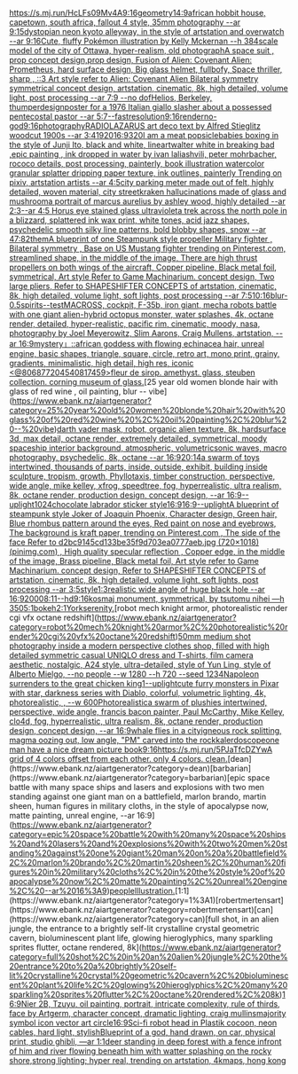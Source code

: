 [<https://s.mj.run/HcLFs09Mv4A>](https://www.ebank.nz/aiartgenerator?category=%3Chttps%3A//s.mj.run/HcLFs09Mv4A%3E)[9:16](https://www.ebank.nz/aiartgenerator?category=9%3A16)[geometry](https://www.ebank.nz/aiartgenerator?category=geometry)[14:9](https://www.ebank.nz/aiartgenerator?category=14%3A9)[african hobbit house, capetown, south africa, fallout 4 style, 35mm photography --ar 9:15](https://www.ebank.nz/aiartgenerator?category=african%20hobbit%20house%2C%20capetown%2C%20south%20africa%2C%20fallout%204%20style%2C%2035mm%20photography%20--ar%209%3A15)[dystopian neon kyoto alleyway, in the style of artstation and overwatch --ar 9:16](https://www.ebank.nz/aiartgenerator?category=dystopian%20neon%20kyoto%20alleyway%2C%20in%20the%20style%20of%20artstation%20and%20overwatch%20--ar%209%3A16)[Cute, fluffy Pokémon illustration by Kelly Mckernan --h 384](https://www.ebank.nz/aiartgenerator?category=Cute%2C%20fluffy%20Pok%C3%A9mon%20illustration%20by%20Kelly%20Mckernan%20--h%20384)[scale model of the city of Ottawa, hyper-realism, old photograph](https://www.ebank.nz/aiartgenerator?category=scale%20model%20of%20the%20city%20of%20Ottawa%2C%20hyper-realism%2C%20old%20photograph)[A space suit ,  prop concept design,prop design,  Fusion of  Alien: Covenant Alien: Prometheus,  hard surface design, Big glass helmet,   fullbofy, Space thriller, sharp , ::3  Art style refer to Alien: Covenant Alien   Bilateral symmetry       symmetrical   concept design,  artstation, cinematic,  8k, high detailed,  volume light,  post processing    --ar 7:9   --no dof](https://www.ebank.nz/aiartgenerator?category=A%20space%20suit%20%2C%20%20prop%20concept%20design%2Cprop%20design%2C%20%20Fusion%20of%20%20Alien%3A%20Covenant%20Alien%3A%20Prometheus%2C%20%20hard%20surface%20design%2C%20Big%20glass%20helmet%2C%20%20%20fullbofy%2C%20Space%20thriller%2C%20sharp%20%2C%20%3A%3A3%20%20Art%20style%20refer%20to%20Alien%3A%20Covenant%20Alien%20%20%20Bilateral%20symmetry%20%20%20%20%20%20%20symmetrical%20%20%20concept%20design%2C%20%20artstation%2C%20cinematic%2C%20%208k%2C%20high%20detailed%2C%20%20volume%20light%2C%20%20post%20processing%20%20%20%20--ar%207%3A9%20%20%20--no%20dof)[Helios, Berkeley, thumper](https://www.ebank.nz/aiartgenerator?category=Helios%2C%20Berkeley%2C%20thumper)[design](https://www.ebank.nz/aiartgenerator?category=design)[poster for a 1976 Italian giallo slasher about a possessed pentecostal pastor --ar 5:7](https://www.ebank.nz/aiartgenerator?category=poster%20for%20a%201976%20Italian%20giallo%20slasher%20about%20a%20possessed%20pentecostal%20pastor%20--ar%205%3A7)[--fast](https://www.ebank.nz/aiartgenerator?category=--fast)[resolution](https://www.ebank.nz/aiartgenerator?category=resolution)[9:16](https://www.ebank.nz/aiartgenerator?category=9%3A16)[render](https://www.ebank.nz/aiartgenerator?category=render)[no-god](https://www.ebank.nz/aiartgenerator?category=no-god)[9:16](https://www.ebank.nz/aiartgenerator?category=9%3A16)[photography](https://www.ebank.nz/aiartgenerator?category=photography)[RADIOLAZARUS art deco text by Alfred Stieglitz woodcut 1900s --ar 3:4](https://www.ebank.nz/aiartgenerator?category=RADIOLAZARUS%20art%20deco%20text%20by%20Alfred%20Stieglitz%20woodcut%201900s%20--ar%203%3A4)[1920](https://www.ebank.nz/aiartgenerator?category=1920)[16:9](https://www.ebank.nz/aiartgenerator?category=16%3A9)[320](https://www.ebank.nz/aiartgenerator?category=320)[I am a meat popsicle](https://www.ebank.nz/aiartgenerator?category=I%20am%20a%20meat%20popsicle)[babies boxing in the style of Junji Ito, black and white, lineart](https://www.ebank.nz/aiartgenerator?category=babies%20boxing%20in%20the%20style%20of%20Junji%20Ito%2C%20black%20and%20white%2C%20lineart)[walter white in breaking bad ,epic painting , ink dropped in water by ivan laliashvili, peter mohrbacher, rococo details, post processing, painterly, book illustration watercolor granular splatter dripping paper texture, ink outlines, painterly Trending on pixiv, artstation artists --ar 4:5](https://www.ebank.nz/aiartgenerator?category=walter%20white%20in%20breaking%20bad%20%2Cepic%20painting%20%2C%20ink%20dropped%20in%20water%20by%20ivan%20laliashvili%2C%20peter%20mohrbacher%2C%20rococo%20details%2C%20post%20processing%2C%20painterly%2C%20book%20illustration%20watercolor%20granular%20splatter%20dripping%20paper%20texture%2C%20ink%20outlines%2C%20painterly%20Trending%20on%20pixiv%2C%20artstation%20artists%20--ar%204%3A5)[city parking meter made out of felt, highly detailed, woven material, city street](https://www.ebank.nz/aiartgenerator?category=city%20parking%20meter%20made%20out%20of%20felt%2C%20highly%20detailed%2C%20woven%20material%2C%20city%20street)[kraken hallucinations made of glass and mushroom](https://www.ebank.nz/aiartgenerator?category=kraken%20hallucinations%20made%20of%20glass%20and%20mushroom)[a portrait of marcus aurelius by ashley wood, highly detailed --ar 2:3](https://www.ebank.nz/aiartgenerator?category=a%20portrait%20of%20marcus%20aurelius%20by%20ashley%20wood%2C%20highly%20detailed%20--ar%202%3A3)[--ar 4:5 Horus eye stained glass ultraviolet](https://www.ebank.nz/aiartgenerator?category=--ar%204%3A5%20Horus%20eye%20stained%20glass%20ultraviolet)[a trek across the north pole in a blizzard, splattered ink wax print, white tones, acid jazz shapes, psychedelic smooth silky line patterns, bold blobby shapes, snow --ar 47:82](https://www.ebank.nz/aiartgenerator?category=a%20trek%20across%20the%20north%20pole%20in%20a%20blizzard%2C%20splattered%20ink%20wax%20print%2C%20white%20tones%2C%20acid%20jazz%20shapes%2C%20psychedelic%20smooth%20silky%20line%20patterns%2C%20bold%20blobby%20shapes%2C%20snow%20--ar%2047%3A82)[them](https://www.ebank.nz/aiartgenerator?category=them)[A blueprint of one Steampunk style propeller Military fighter , Bilateral symmetry , Base on US Mustang fighter trending on Pinterest.com,  streamlined shape, in the middle of the image,  There are high thrust propellers on both wings of the aircraft, Copper pipeline,  Black metal foil, symmetrical,  Art style Refer to Game Machinarium.  concept design, Two large pliers, Refer to SHAPESHIFTER CONCEPTS  of artstation, cinematic,  8k, high detailed,  volume light,  soft lights,  post processing    --ar 7:5](https://www.ebank.nz/aiartgenerator?category=A%20blueprint%20of%20one%20Steampunk%20style%20propeller%20Military%20fighter%20%2C%20Bilateral%20symmetry%20%2C%20Base%20on%20US%20Mustang%20fighter%20trending%20on%20Pinterest.com%2C%20%20streamlined%20shape%2C%20in%20the%20middle%20of%20the%20image%2C%20%20There%20are%20high%20thrust%20propellers%20on%20both%20wings%20of%20the%20aircraft%2C%20Copper%20pipeline%2C%20%20Black%20metal%20foil%2C%20symmetrical%2C%20%20Art%20style%20Refer%20to%20Game%20Machinarium.%20%20concept%20design%2C%20Two%20large%20pliers%2C%20Refer%20to%20SHAPESHIFTER%20CONCEPTS%20%20of%20artstation%2C%20cinematic%2C%20%208k%2C%20high%20detailed%2C%20%20volume%20light%2C%20%20soft%20lights%2C%20%20post%20processing%20%20%20%20--ar%207%3A5)[10:16](https://www.ebank.nz/aiartgenerator?category=10%3A16)[blur](https://www.ebank.nz/aiartgenerator?category=blur)[-0.5](https://www.ebank.nz/aiartgenerator?category=-0.5)[spirits](https://www.ebank.nz/aiartgenerator?category=spirits)[--test](https://www.ebank.nz/aiartgenerator?category=--test)[MACROSS, cockpit, F-35b, iron giant, mecha robots battle with one giant alien-hybrid octopus monster, water splashes, 4k, octane render, detailed, hyper-realistic, pacific rim, cinematic, moody, nasa, photography by Joel Meyerowitz, Slim Aarons, Craig Mullens, artstation, --ar 16:9](https://www.ebank.nz/aiartgenerator?category=MACROSS%2C%20cockpit%2C%20F-35b%2C%20iron%20giant%2C%20mecha%20robots%20battle%20with%20one%20giant%20alien-hybrid%20octopus%20monster%2C%20water%20splashes%2C%204k%2C%20octane%20render%2C%20detailed%2C%20hyper-realistic%2C%20pacific%20rim%2C%20cinematic%2C%20moody%2C%20nasa%2C%20photography%20by%20Joel%20Meyerowitz%2C%20Slim%20Aarons%2C%20Craig%20Mullens%2C%20artstation%2C%20--ar%2016%3A9)[mystery」](https://www.ebank.nz/aiartgenerator?category=mystery%E3%80%8D)[::](https://www.ebank.nz/aiartgenerator?category=%3A%3A)[african goddess with flowing echinacea hair, unreal engine, basic shapes, triangle, square, circle, retro art, mono print, grainy, gradients, minimalistic, high detail, high res, iconic <@806877204540817459>](https://www.ebank.nz/aiartgenerator?category=african%20goddess%20with%20flowing%20echinacea%20hair%2C%20unreal%20engine%2C%20basic%20shapes%2C%20triangle%2C%20square%2C%20circle%2C%20retro%20art%2C%20mono%20print%2C%20grainy%2C%20gradients%2C%20minimalistic%2C%20high%20detail%2C%20high%20res%2C%20iconic%20%3C%40806877204540817459%3E)[fleur de sirop. amethyst. glass, steuben collection. corning museum of glass.](https://www.ebank.nz/aiartgenerator?category=fleur%20de%20sirop.%20amethyst.%20glass%2C%20steuben%20collection.%20corning%20museum%20of%20glass.)[25 year old women blonde hair with glass of red wine , oil painting, blur -- vibe](https://www.ebank.nz/aiartgenerator?category=25%20year%20old%20women%20blonde%20hair%20with%20glass%20of%20red%20wine%20%2C%20oil%20painting%2C%20blur%20--%20vibe)[darth vader mask, robot, organic alien texture, 8k, hardsurface 3d, max detail, octane render, extremely detailed, symmetrical, moody spaceship interior background, atmospheric, volumetric](https://www.ebank.nz/aiartgenerator?category=darth%20vader%20mask%2C%20robot%2C%20organic%20alien%20texture%2C%208k%2C%20hardsurface%203d%2C%20max%20detail%2C%20octane%20render%2C%20extremely%20detailed%2C%20symmetrical%2C%20moody%20spaceship%20interior%20background%2C%20atmospheric%2C%20volumetric)[sonic waves, macro photography, psychedelic, 8k, octane --ar 16:9](https://www.ebank.nz/aiartgenerator?category=sonic%20waves%2C%20macro%20photography%2C%20psychedelic%2C%208k%2C%20octane%20--ar%2016%3A9)[20:14](https://www.ebank.nz/aiartgenerator?category=20%3A14)[a swarm of toys intertwined, thousands of parts, inside, outside, exhibit, building inside sculpture, tropism, growth, Phyllotaxis, timber construction, perspective, wide angle, mike kelley, xfrog, speedtree, fog, hyperrealistic, ultra realism, 8k, octane render, production design, concept design, --ar 16:9](https://www.ebank.nz/aiartgenerator?category=a%20swarm%20of%20toys%20intertwined%2C%20thousands%20of%20parts%2C%20inside%2C%20outside%2C%20exhibit%2C%20building%20inside%20sculpture%2C%20tropism%2C%20growth%2C%20Phyllotaxis%2C%20timber%20construction%2C%20perspective%2C%20wide%20angle%2C%20mike%20kelley%2C%20xfrog%2C%20speedtree%2C%20fog%2C%20hyperrealistic%2C%20ultra%20realism%2C%208k%2C%20octane%20render%2C%20production%20design%2C%20concept%20design%2C%20--ar%2016%3A9)[--uplight](https://www.ebank.nz/aiartgenerator?category=--uplight)[1024](https://www.ebank.nz/aiartgenerator?category=1024)[chocolate labrador sticker style](https://www.ebank.nz/aiartgenerator?category=chocolate%20labrador%20sticker%20style)[16:9](https://www.ebank.nz/aiartgenerator?category=16%3A9)[16:9](https://www.ebank.nz/aiartgenerator?category=16%3A9)[--uplight](https://www.ebank.nz/aiartgenerator?category=--uplight)[A blueprint of steampunk style Joker of Joaquin Phoenix,  Character design, Green hair,  Blue rhombus pattern around the eyes, Red paint on nose and eyebrows, The background is kraft paper,  trending on Pinterest.com  , The side of the face Refer to d2bc9145cd133be35f9d703ea0777aeb.jpg (720×1018) (pinimg.com)  , High quality specular reflection ,  Copper  edge, in the middle of the image, Brass pipeline,  Black metal foil,  Art style refer to Game Machinarium.  concept design, Refer to SHAPESHIFTER CONCEPTS  of artstation, cinematic,  8k, high detailed,  volume light,  soft lights,  post processing    --ar 3:5](https://www.ebank.nz/aiartgenerator?category=A%20blueprint%20of%20steampunk%20style%20Joker%20of%20Joaquin%20Phoenix%2C%20%20Character%20design%2C%20Green%20hair%2C%20%20Blue%20rhombus%20pattern%20around%20the%20eyes%2C%20Red%20paint%20on%20nose%20and%20eyebrows%2C%20The%20background%20is%20kraft%20paper%2C%20%20trending%20on%20Pinterest.com%20%20%2C%20The%20side%20of%20the%20face%20Refer%20to%20d2bc9145cd133be35f9d703ea0777aeb.jpg%20%28720%C3%971018%29%20%28pinimg.com%29%20%20%2C%20High%20quality%20specular%20reflection%20%2C%20%20Copper%20%20edge%2C%20in%20the%20middle%20of%20the%20image%2C%20Brass%20pipeline%2C%20%20Black%20metal%20foil%2C%20%20Art%20style%20refer%20to%20Game%20Machinarium.%20%20concept%20design%2C%20Refer%20to%20SHAPESHIFTER%20CONCEPTS%20%20of%20artstation%2C%20cinematic%2C%20%208k%2C%20high%20detailed%2C%20%20volume%20light%2C%20%20soft%20lights%2C%20%20post%20processing%20%20%20%20--ar%203%3A5)[style](https://www.ebank.nz/aiartgenerator?category=style)[1:3](https://www.ebank.nz/aiartgenerator?category=1%3A3)[realistic wide angle of huge black hole --ar 16:9](https://www.ebank.nz/aiartgenerator?category=realistic%20wide%20angle%20of%20huge%20black%20hole%20--ar%2016%3A9)[2000](https://www.ebank.nz/aiartgenerator?category=2000)[8:11](https://www.ebank.nz/aiartgenerator?category=8%3A11)[--hd](https://www.ebank.nz/aiartgenerator?category=--hd)[9:16](https://www.ebank.nz/aiartgenerator?category=9%3A16)[kosmaj monument, symmetrical, by tsutomu nihei —h 350](https://www.ebank.nz/aiartgenerator?category=kosmaj%20monument%2C%20symmetrical%2C%20by%20tsutomu%20nihei%20%E2%80%94h%20350)[5:1](https://www.ebank.nz/aiartgenerator?category=5%3A1)[bokeh](https://www.ebank.nz/aiartgenerator?category=bokeh)[2:1](https://www.ebank.nz/aiartgenerator?category=2%3A1)[York](https://www.ebank.nz/aiartgenerator?category=York)[serenity.](https://www.ebank.nz/aiartgenerator?category=serenity.)[robot mech knight armor, photorealistic render cgi vfx octane redshift](https://www.ebank.nz/aiartgenerator?category=robot%20mech%20knight%20armor%2C%20photorealistic%20render%20cgi%20vfx%20octane%20redshift)[50mm medium shot photography inside a modern perspective clothes shop, filled with high detailed symmetric casual UNIQLO dress and T-shirts, film camera aesthetic, nostalgic, A24 style, ultra-detailed, style of Yun Ling, style of Alberto Mielgo, --no people --w 1280 --h 720 --seed 1234](https://www.ebank.nz/aiartgenerator?category=50mm%20medium%20shot%20photography%20inside%20a%20modern%20perspective%20clothes%20shop%2C%20filled%20with%20high%20detailed%20symmetric%20casual%20UNIQLO%20dress%20and%20T-shirts%2C%20film%20camera%20aesthetic%2C%20nostalgic%2C%20A24%20style%2C%20ultra-detailed%2C%20style%20of%20Yun%20Ling%2C%20style%20of%20Alberto%20Mielgo%2C%20--no%20people%20--w%201280%20--h%20720%20--seed%201234)[Napoleon surrenders to the great chicken king](https://www.ebank.nz/aiartgenerator?category=Napoleon%20surrenders%20to%20the%20great%20chicken%20king)[1](https://www.ebank.nz/aiartgenerator?category=1)[--uplight](https://www.ebank.nz/aiartgenerator?category=--uplight)[cute furry monsters in Pixar with star, darkness series with Diablo, colorful, volumetric lighting, 4k, photorealistic, , --w 600](https://www.ebank.nz/aiartgenerator?category=cute%20furry%20monsters%20in%20Pixar%20with%20star%2C%20darkness%20series%20with%20Diablo%2C%20colorful%2C%20volumetric%20lighting%2C%204k%2C%20photorealistic%2C%20%2C%20--w%20600)[Photorealistic](https://www.ebank.nz/aiartgenerator?category=Photorealistic)[a swarm of plushies intertwined, perspective, wide angle, francis bacon painter,  Paul McCarthy, Mike Kelley, clo4d, fog, hyperrealistic, ultra realism, 8k, octane render, production design, concept design, --ar 16:9](https://www.ebank.nz/aiartgenerator?category=a%20swarm%20of%20plushies%20intertwined%2C%20perspective%2C%20wide%20angle%2C%20francis%20bacon%20painter%2C%20%20Paul%20McCarthy%2C%20Mike%20Kelley%2C%20clo4d%2C%20fog%2C%20hyperrealistic%2C%20ultra%20realism%2C%208k%2C%20octane%20render%2C%20production%20design%2C%20concept%20design%2C%20--ar%2016%3A9)[whale flies in a city](https://www.ebank.nz/aiartgenerator?category=whale%20flies%20in%20a%20city)[igneous rock splitting, magma oozing out, low angle, "PM" carved into the rock](https://www.ebank.nz/aiartgenerator?category=igneous%20rock%20splitting%2C%20magma%20oozing%20out%2C%20low%20angle%2C%20%22PM%22%20carved%20into%20the%20rock)[kalerdoscope](https://www.ebank.nz/aiartgenerator?category=kalerdoscope)[one man have a nice dream picture book](https://www.ebank.nz/aiartgenerator?category=one%20man%20have%20a%20nice%20dream%20picture%20book)[9:16](https://www.ebank.nz/aiartgenerator?category=9%3A16)[<https://s.mj.run/5PJaTfcDZYw>](https://www.ebank.nz/aiartgenerator?category=%3Chttps%3A//s.mj.run/5PJaTfcDZYw%3E)[A grid of 4 colors offset from each other. only 4 colors. clean.](https://www.ebank.nz/aiartgenerator?category=A%20grid%20of%204%20colors%20offset%20from%20each%20other.%20only%204%20colors.%20clean.)[dean](https://www.ebank.nz/aiartgenerator?category=dean)[barbarian](https://www.ebank.nz/aiartgenerator?category=barbarian)[epic space battle with many space ships and lasers and explosions with two men standing against one giant man on a battlefield, marlon brando, martin sheen, human figures in military cloths, in the style of apocalypse now, matte painting, unreal engine, --ar 16:9](https://www.ebank.nz/aiartgenerator?category=epic%20space%20battle%20with%20many%20space%20ships%20and%20lasers%20and%20explosions%20with%20two%20men%20standing%20against%20one%20giant%20man%20on%20a%20battlefield%2C%20marlon%20brando%2C%20martin%20sheen%2C%20human%20figures%20in%20military%20cloths%2C%20in%20the%20style%20of%20apocalypse%20now%2C%20matte%20painting%2C%20unreal%20engine%2C%20--ar%2016%3A9)[people](https://www.ebank.nz/aiartgenerator?category=people)[Illustration.](https://www.ebank.nz/aiartgenerator?category=Illustration.)[1:1](https://www.ebank.nz/aiartgenerator?category=1%3A1)[robertmertensart](https://www.ebank.nz/aiartgenerator?category=robertmertensart)[can](https://www.ebank.nz/aiartgenerator?category=can)[full shot, in an alien jungle, the entrance to a brightly self-lit crystalline crystal geometric cavern, bioluminescent plant life, glowing hieroglyphics, many sparkling sprites flutter, octane rendered, 8k](https://www.ebank.nz/aiartgenerator?category=full%20shot%2C%20in%20an%20alien%20jungle%2C%20the%20entrance%20to%20a%20brightly%20self-lit%20crystalline%20crystal%20geometric%20cavern%2C%20bioluminescent%20plant%20life%2C%20glowing%20hieroglyphics%2C%20many%20sparkling%20sprites%20flutter%2C%20octane%20rendered%2C%208k)[16:9](https://www.ebank.nz/aiartgenerator?category=16%3A9)[Nier 2B, Tzuyu, oil painting, portrait, intricate complexity, rule of thirds, face by Artgerm, character concept, dramatic lighting, craig mullins](https://www.ebank.nz/aiartgenerator?category=Nier%202B%2C%20Tzuyu%2C%20oil%20painting%2C%20portrait%2C%20intricate%20complexity%2C%20rule%20of%20thirds%2C%20face%20by%20Artgerm%2C%20character%20concept%2C%20dramatic%20lighting%2C%20craig%20mullins)[majority symbol icon vector art circle](https://www.ebank.nz/aiartgenerator?category=majority%20symbol%20icon%20vector%20art%20circle)[16:9](https://www.ebank.nz/aiartgenerator?category=16%3A9)[Sci-fi robot head in Plastik cocoon, neon cables, hard light, stylish](https://www.ebank.nz/aiartgenerator?category=Sci-fi%20robot%20head%20in%20Plastik%20cocoon%2C%20neon%20cables%2C%20hard%20light%2C%20stylish)[Blueprint of a god, hand drawn, on car, physical print, studio ghibli, —ar 1:1](https://www.ebank.nz/aiartgenerator?category=Blueprint%20of%20a%20god%2C%20hand%20drawn%2C%20on%20car%2C%20physical%20print%2C%20studio%20ghibli%2C%20%E2%80%94ar%201%3A1)[deer standing in deep forest with a fence infront of him and river flowing beneath him with watter splashing on the rocky shore,strong lighting; hyper real, trending on artstation, 4k](https://www.ebank.nz/aiartgenerator?category=deer%20standing%20in%20deep%20forest%20with%20a%20fence%20infront%20of%20him%20and%20river%20flowing%20beneath%20him%20with%20watter%20splashing%20on%20the%20rocky%20shore%2Cstrong%20lighting%3B%20hyper%20real%2C%20trending%20on%20artstation%2C%204k)[maps,  hong kong](https://www.ebank.nz/aiartgenerator?category=maps%2C%20%20hong%20kong)